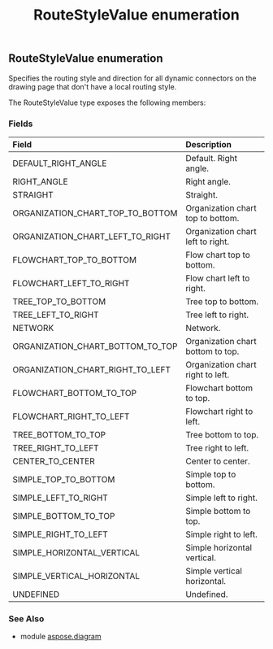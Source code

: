 ﻿---
title: RouteStyleValue enumeration
second_title: Aspose.Diagram for Python via .NET API References
description: 
type: docs
weight: 3420
url: /python-net/aspose.diagram/routestylevalue/
is_root: false
---

## RouteStyleValue enumeration

Specifies the routing style and direction for all dynamic connectors on the drawing page that don't have a local routing style.



The RouteStyleValue type exposes the following members:

### Fields
| Field | Description |
| :- | :- |
| DEFAULT_RIGHT_ANGLE | Default. Right angle. |
| RIGHT_ANGLE | Right angle. |
| STRAIGHT | Straight. |
| ORGANIZATION_CHART_TOP_TO_BOTTOM | Organization chart top to bottom. |
| ORGANIZATION_CHART_LEFT_TO_RIGHT | Organization chart left to right. |
| FLOWCHART_TOP_TO_BOTTOM | Flow chart top to bottom. |
| FLOWCHART_LEFT_TO_RIGHT | Flow chart left to right. |
| TREE_TOP_TO_BOTTOM | Tree top to bottom. |
| TREE_LEFT_TO_RIGHT | Tree left to right. |
| NETWORK | Network. |
| ORGANIZATION_CHART_BOTTOM_TO_TOP | Organization chart bottom to top. |
| ORGANIZATION_CHART_RIGHT_TO_LEFT | Organization chart right to left. |
| FLOWCHART_BOTTOM_TO_TOP | Flowchart bottom to top. |
| FLOWCHART_RIGHT_TO_LEFT | Flowchart right to left. |
| TREE_BOTTOM_TO_TOP | Tree bottom to top. |
| TREE_RIGHT_TO_LEFT | Tree right to left. |
| CENTER_TO_CENTER | Center to center. |
| SIMPLE_TOP_TO_BOTTOM | Simple top to bottom. |
| SIMPLE_LEFT_TO_RIGHT | Simple left to right. |
| SIMPLE_BOTTOM_TO_TOP | Simple bottom to top. |
| SIMPLE_RIGHT_TO_LEFT | Simple right to left. |
| SIMPLE_HORIZONTAL_VERTICAL | Simple horizontal vertical. |
| SIMPLE_VERTICAL_HORIZONTAL | Simple vertical horizontal. |
| UNDEFINED | Undefined. |


### See Also

* module [aspose.diagram](../)
